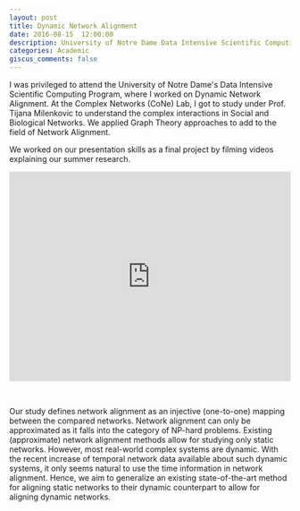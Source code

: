```yaml
---
layout: post
title: Dynamic Network Alignment
date: 2016-08-15  12:00:00
description: University of Notre Dame Data Intensive Scientific Computing Program
categories: Academic
giscus_comments: false
---
```


I was privileged to attend the University of Notre Dame's Data Intensive Scientific Computing Program, where I worked on Dynamic Network Alignment. At the Complex Networks (CoNe) Lab, I got to study under Prof. Tijana Milenkovic to understand the complex interactions in Social and Biological Networks. We applied Graph Theory approaches to add to the field of Network Alignment.

We worked on our presentation skills as a final project by filming videos explaining our summer research. 

<iframe  width="100%" height="375px" src="https://www.youtube.com/embed/dHbQpJsFx3g" title="YouTube video player" frameborder="0" allow="accelerometer; autoplay; clipboard-write; encrypted-media; gyroscope; picture-in-picture; web-share" allowfullscreen></iframe>

&nbsp;

Our study defines network alignment as an injective (one-to-one) mapping between the compared networks. Network alignment can only be approximated as it falls into the category of NP-hard problems. Existing (approximate) network alignment methods allow for studying only static networks. However, most real-world complex systems are dynamic. With the recent increase of temporal network data available about such dynamic systems, it only seems natural to use the time information in network alignment. Hence, we aim to generalize an existing state-of-the-art method for aligning static networks to their dynamic counterpart to allow for aligning dynamic networks.


&nbsp;

<object width="100%" height="600px" data="/assets/pdf/ND_POSTER_Printed.pdf" type='application/pdf'></object>

&nbsp;



